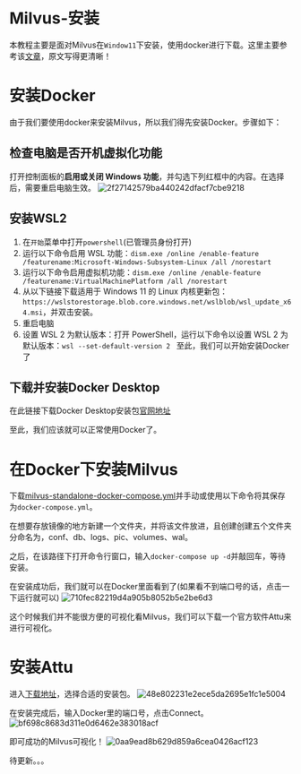 # Milvus-安装
本教程主要是面对Milvus在`Window11`下安装，使用docker进行下载。这里主要参考该[文章](https://juejin.cn/post/7161715895029465124)，原文写得更清晰！

# 安装Docker
由于我们要使用docker来安装Milvus，所以我们得先安装Docker。步骤如下：

## 检查电脑是否开机虚拟化功能
打开控制面板的**启用或关闭 Windows 功能**，并勾选下列红框中的内容。在选择后，需要重启电脑生效。
![2f27142579ba440242dfacf7cbe9218](https://github.com/LuJH12/Milvus-/assets/78155731/cc407c5d-e446-46af-bae0-410489fe933d)

## 安装WSL2
1. 在`开始`菜单中打开`powershell`(已管理员身份打开)
2. 运行以下命令启用 WSL 功能：`dism.exe /online /enable-feature /featurename:Microsoft-Windows-Subsystem-Linux /all /norestart`
3. 运行以下命令启用虚拟机功能：`dism.exe /online /enable-feature /featurename:VirtualMachinePlatform /all /norestart`
4. 从以下链接下载适用于 Windows 11 的 Linux 内核更新包：`https://wslstorestorage.blob.core.windows.net/wslblob/wsl_update_x64.msi`，并双击安装。
5. 重启电脑
6. 设置 WSL 2 为默认版本：打开 PowerShell，运行以下命令以设置 WSL 2 为默认版本：`wsl --set-default-version 2 `
至此，我们可以开始安装Docker了

## 下载并安装Docker Desktop
在此链接下载Docker Desktop安装包[官网地址](https://www.docker.com/products/docker-desktop/)

至此，我们应该就可以正常使用Docker了。

# 在Docker下安装Milvus
下载[milvus-standalone-docker-compose.yml](https://github.com/milvus-io/milvus/releases/download/v2.0.2/milvus-standalone-docker-compose.yml)并手动或使用以下命令将其保存为`docker-compose.yml`。

在想要存放镜像的地方新建一个文件夹，并将该文件放进，且创建创建五个文件夹分命名为，conf、db、logs、pic、volumes、wal。

之后，在该路径下打开命令行窗口，输入`docker-compose up -d`并敲回车，等待安装。

在安装成功后，我们就可以在Docker里面看到了(如果看不到端口号的话，点击一下运行就可以)
![710fec82219d4a905b8052b5e2be6d3](https://github.com/LuJH12/Milvus-install-Window11/assets/78155731/747a25eb-f115-45a0-8963-367a83a86990)


这个时候我们并不能很方便的可视化看Milvus，我们可以下载一个官方软件Attu来进行可视化。

# 安装Attu
进入[下载地址](https://github.com/zilliztech/attu/releases)，选择合适的安装包。
![48e802231e2ece5da2695e1fc1e5004](https://github.com/LuJH12/Milvus-install-Window11/assets/78155731/2e05526d-d0a6-4e52-900a-ae795cb507d6)

在安装完成后，输入Docker里的端口号，点击Connect。
![bf698c8683d311e0d6462e383018acf](https://github.com/LuJH12/Milvus-install-Window11/assets/78155731/23b1090c-ee39-47ee-94d1-ac219137e922)

即可成功的Milvus可视化！
![0aa9ead8b629d859a6cea0426acf123](https://github.com/LuJH12/Milvus-install-Window11/assets/78155731/ad91e8bd-277b-4a63-a166-45da377120ed)






待更新。。。
